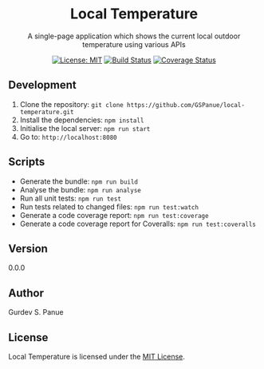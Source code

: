 <h1 align="center">Local Temperature</h1>

<div align="center">

A single-page application which shows the current local outdoor temperature using various APIs

[![License: MIT](https://img.shields.io/badge/License-MIT-yellow.svg)](https://github.com/GSPanue/local-temperature/blob/master/LICENSE.md)
[![Build Status](https://travis-ci.com/GSPanue/local-temperature.svg?branch=develop)](https://travis-ci.com/GSPanue/local-temperature)
[![Coverage Status](https://coveralls.io/repos/github/GSPanue/local-temperature/badge.svg?branch=develop)](https://coveralls.io/github/GSPanue/local-temperature?branch=develop)

</div>

## Development

1. Clone the repository: ``git clone https://github.com/GSPanue/local-temperature.git``
2. Install the dependencies: ``npm install``
3. Initialise the local server: ``npm run start``
4. Go to: ``http://localhost:8080``

## Scripts

- Generate the bundle: ``npm run build``
- Analyse the bundle: ``npm run analyse``
- Run all unit tests: ``npm run test``
- Run tests related to changed files: ``npm run test:watch``
- Generate a code coverage report: ``npm run test:coverage``
- Generate a code coverage report for Coveralls: ``npm run test:coveralls``

## Version

0.0.0

## Author

Gurdev S. Panue

## License

Local Temperature is licensed under the [MIT License](https://github.com/GSPanue/local-temperature/blob/master/LICENSE).
